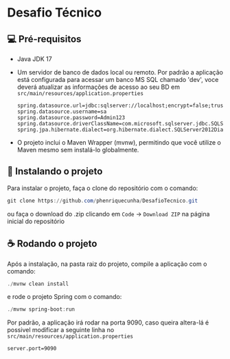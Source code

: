 # Desafio Técnico

## 💻 Pré-requisitos

- Java JDK 17
- Um servidor de banco de dados local ou remoto. Por padrão a aplicação está configurada para acessar um banco MS SQL chamado 'dev', voce deverá atualizar as informações de acesso ao seu BD em `src/main/resources/application.properties`
  
  ```properties
  spring.datasource.url=jdbc:sqlserver://localhost;encrypt=false;trustServerCertificate=false;databaseName=dev
  spring.datasource.username=sa
  spring.datasource.password=Admin123
  spring.datasource.driverClassName=com.microsoft.sqlserver.jdbc.SQLServerDriver
  spring.jpa.hibernate.dialect=org.hibernate.dialect.SQLServer2012Dialect
  ```
- O projeto inclui o Maven Wrapper (mvnw), permitindo que você utilize o Maven mesmo sem instalá-lo globalmente.

## 🚀 Instalando o projeto

Para instalar o projeto, faça o clone do repositório com o comando:

```powershell
git clone https://github.com/phenriquecunha/DesafioTecnico.git
```
ou faça o download do .zip clicando em `Code` -> `Download ZIP` na página inicial do repositório

## ☕ Rodando o projeto
Após a instalação, na pasta raiz do projeto, compile a aplicação com o comando:
```powershell
./mvnw clean install
```
e rode o projeto Spring com o comando:
```powershell
./mvnw spring-boot:run
```
Por padrão, a aplicação irá rodar na porta 9090, caso queira altera-lá é possivel modificar a seguinte linha no `src/main/resources/application.properties`
  ```properties
  server.port=9090
  ```
